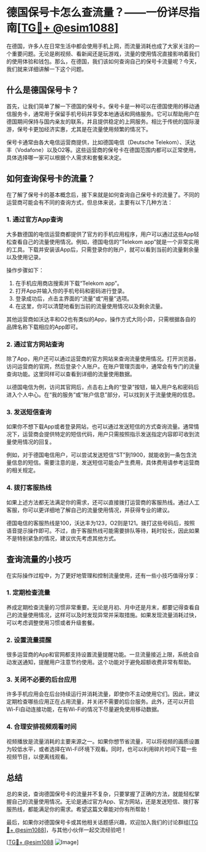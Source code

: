 # 德国保号卡怎么查流量？——一份详尽指南[[TG💪+ @esim1088](https://t.me/s/esim1088)]

在德国，许多人在日常生活中都会使用手机上网，而流量消耗也成了大家关注的一个重要问题。无论是刷视频、看新闻还是玩游戏，流量的使用情况直接影响着我们的使用体验和钱包。那么，在德国，我们该如何查询自己的保号卡流量呢？今天，我们就来详细讲解一下这个问题。

## 什么是德国保号卡？

首先，让我们简单了解一下德国的保号卡。保号卡是一种可以在德国使用的移动通信服务卡，通常用于保留手机号码并享受本地通话和网络服务。它可以帮助用户在德国期间保持与国内亲友的联系，并且提供稳定的上网服务。相比于传统的国际漫游，保号卡更加经济实惠，尤其是在流量使用频繁的情况下。

保号卡通常由各大电信运营商提供，比如德国电信（Deutsche Telekom）、沃达丰（Vodafone）以及O2等。这些运营商的保号卡在德国范围内都可以正常使用，具体选择哪一家可以根据个人需求和套餐来决定。

## 如何查询保号卡的流量？

在了解了保号卡的基本概念后，接下来就是如何查询自己保号卡的流量了。不同的运营商可能会有不同的查询方式，但总体来说，主要有以下几种方法：

### 1. **通过官方App查询**

大多数德国的电信运营商都提供了官方的手机应用程序，用户可以通过这些App轻松查看自己的流量使用情况。例如，德国电信的“Telekom app”就是一个非常实用的工具。下载并安装该App后，只需登录你的账户，就可以看到当前的流量剩余量以及使用记录。

操作步骤如下：
1. 在手机应用商店搜索并下载“Telekom app”。
2. 打开App并输入你的手机号码和密码进行登录。
3. 登录成功后，点击主界面的“流量”或“用量”选项。
4. 在这里，你可以清楚地看到当前的流量使用情况以及剩余流量。

其他运营商如沃达丰和O2也有类似的App，操作方式大同小异，只需根据各自的品牌名称下载相应的App即可。

### 2. **通过官方网站查询**

除了App，用户还可以通过运营商的官方网站来查询流量使用情况。打开浏览器，访问运营商的官网，然后登录个人账户。在账户管理页面中，通常会有专门的流量查询功能。这里同样可以查看到详细的流量使用数据。

以德国电信为例，访问其官网后，点击右上角的“登录”按钮，输入用户名和密码后进入个人中心。在“我的服务”或“账户信息”部分，可以找到关于流量使用的信息。

### 3. **发送短信查询**

如果你不想下载App或者登录网站，也可以通过发送短信的方式查询流量。通常情况下，运营商会提供特定的短信代码，用户只需按照指示发送指定内容即可收到流量使用情况的回复。

例如，对于德国电信用户，可以尝试发送短信“ST”到1900，就能收到一条包含流量信息的短信。需要注意的是，发送短信可能会产生费用，具体费用请参考运营商的相关规定。

### 4. **拨打客服热线**

如果上述方法都无法满足你的需求，还可以直接拨打运营商的客服热线。通过人工客服，你可以更详细地了解自己的流量使用情况，并获得专业的建议。

德国电信的客服热线是100，沃达丰为123，O2则是121。拨打这些号码后，按照语音提示操作即可。不过，由于客服热线可能需要排队等待，耗时较长，因此如果不是特别紧急的情况，建议优先考虑其他方式。

## 查询流量的小技巧

在实际操作过程中，为了更好地管理和控制流量使用，还有一些小技巧值得分享：

### 1. **定期检查流量**

养成定期检查流量的习惯非常重要。无论是月初、月中还是月末，都要记得查看自己的流量使用情况，这样可以及时发现异常并采取措施。如果发现流量消耗过快，可以考虑调整使用习惯或者升级套餐。

### 2. **设置流量提醒**

很多运营商的App和官网都支持设置流量提醒功能。一旦流量接近上限，系统会自动发送通知，提醒用户注意节约使用。这个功能对于避免超额收费非常有帮助。

### 3. **关闭不必要的后台应用**

许多手机应用会在后台持续运行并消耗流量，即使你不主动使用它们。因此，建议定期检查哪些应用正在占用流量，并关闭不需要的后台服务。此外，还可以开启Wi-Fi自动连接功能，在有Wi-Fi的情况下尽量避免使用移动数据。

### 4. **合理安排视频观看时间**

视频播放是流量消耗的主要来源之一。如果你想节省流量，可以将视频的画质设置为较低水平，或者选择在Wi-Fi环境下观看。同时，也可以利用碎片时间下载一些视频节目，以便离线观看。

## 总结

总的来说，查询德国保号卡的流量并不复杂，只要掌握了正确的方法，就能轻松掌握自己的流量使用情况。无论是通过官方App、官方网站，还是发送短信、拨打客服热线，都能满足你的需求。希望这篇文章能对你有所帮助！

最后，如果你对德国保号卡或其他相关话题感兴趣，欢迎加入我们的讨论群组[[TG💪+ @esim1088](https://t.me/s/esim1088)]，与其他小伙伴一起交流经验吧！

[[TG💪+ @esim1088](https://t.me/s/esim1088) ![Image](https://i.postimg.cc/4NQfJmqS/Snipaste-2025-05-13-00-14-12.png)]